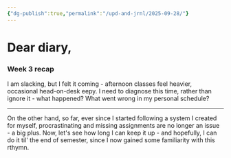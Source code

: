 ```yaml
---
{"dg-publish":true,"permalink":"/upd-and-jrnl/2025-09-28/"}
---
```


# Dear diary,
### Week 3 recap
I am slacking, but I felt it coming - afternoon classes feel heavier, occasional head-on-desk eepy.
I need to diagnose this time, rather than ignore it - what happened? What went wrong in my personal schedule?

---

On the other hand, so far, ever since I started following a system I created for myself, procrastinating and missing assignments are no longer an issue - a big plus.
Now, let's see how long I can keep it up - and hopefully, I can do it til' the end of semester, since I now gained some familiarity with this rthymn.